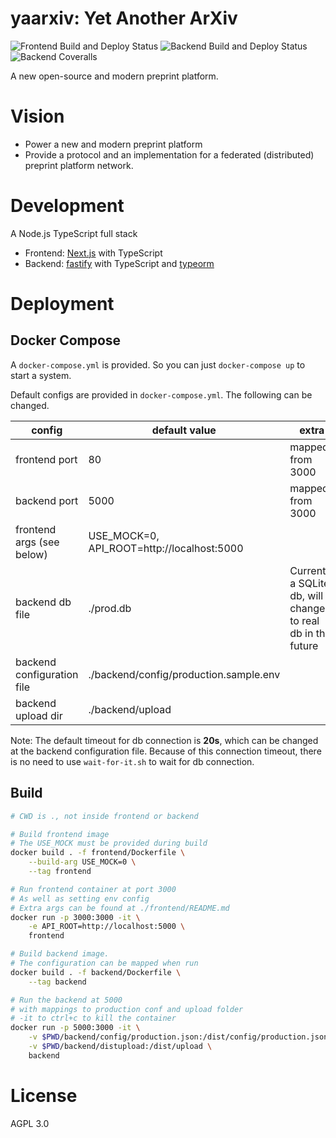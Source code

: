 # yaarxiv: Yet Another ArXiv

![Frontend Build and Deploy Status](https://img.shields.io/github/workflow/status/ddadaal/yaarxiv/Build%20and%20Publish%20frontend?label=Frontend%20Build%20and%20Deploy&style=flat-square)
![Backend Build and Deploy Status](https://img.shields.io/github/workflow/status/ddadaal/yaarxiv/Build%20and%20Publish%20backend?label=Backend%20Build%20and%20Deploy&style=flat-square)
![Backend Coveralls](https://img.shields.io/coveralls/github/ddadaal/yaarxiv?label=Backend%20Test%20Coverage&style=flat-square)

A new open-source and modern preprint platform.

# Vision

- Power a new and modern preprint platform
- Provide a protocol and an implementation for a federated (distributed) preprint platform network.

# Development

A Node.js TypeScript full stack

- Frontend: [Next.js](https://nextjs.org/) with TypeScript
- Backend: [fastify](https://www.fastify.io/) with TypeScript and [typeorm](https://typeorm.io)

# Deployment

## Docker Compose

A `docker-compose.yml` is provided. So you can just `docker-compose up` to start a system.

Default configs are provided in `docker-compose.yml`. The following can be changed.

| config                     | default value                              | extra                                                       |
| -------------------------- | ------------------------------------------ | ----------------------------------------------------------- |
| frontend port              | 80                                         | mapped from 3000                                            |
| backend port               | 5000                                       | mapped from 3000                                            |
| frontend args (see below)  | USE_MOCK=0, API_ROOT=http://localhost:5000 |                                                             |
| backend db file            | ./prod.db                                  | Currently a SQLite db, will change to real db in the future |
| backend configuration file | ./backend/config/production.sample.env     |                                                             |
| backend upload dir         | ./backend/upload                           |                                                             |

Note: The default timeout for db connection is **20s**, which can be changed at the backend configuration file. Because of this connection timeout, there is no need to use `wait-for-it.sh` to wait for db connection.

## Build

```bash
# CWD is ., not inside frontend or backend

# Build frontend image 
# The USE_MOCK must be provided during build
docker build . -f frontend/Dockerfile \
    --build-arg USE_MOCK=0 \
    --tag frontend

# Run frontend container at port 3000
# As well as setting env config
# Extra args can be found at ./frontend/README.md
docker run -p 3000:3000 -it \
    -e API_ROOT=http://localhost:5000 \
    frontend

# Build backend image. 
# The configuration can be mapped when run
docker build . -f backend/Dockerfile \
    --tag backend

# Run the backend at 5000
# with mappings to production conf and upload folder
# -it to ctrl+c to kill the container
docker run -p 5000:3000 -it \
    -v $PWD/backend/config/production.json:/dist/config/production.json \
    -v $PWD/backend/distupload:/dist/upload \
    backend

```

# License

AGPL 3.0

